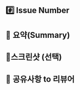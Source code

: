 ## #️⃣ Issue Number
<!--- ex) #이슈번호, #이슈번호 -->

## 📝 요약(Summary)
<!--- 변경 사항 및 관련 이슈에 대해 간단하게 작성해주세요. 어떻게보다 무엇을 왜 수정했는지 설명해주세요. -->

## 📸스크린샷 (선택)

## 💬 공유사항 to 리뷰어
<!--- 공유 사항, 논의해야할 부분이 있다면 적어주세요.-->